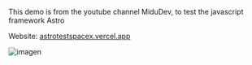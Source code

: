 This demo is from the youtube channel MiduDev, to test the javascript framework Astro

Website: [astrotestspacex.vercel.app](astrotestspacex.vercel.app/)

![imagen](https://github.com/mateosolinho/astroTest/assets/124877302/e080cd32-cd56-4f04-b98f-da25b6ac9827)
